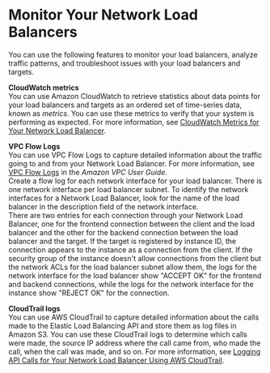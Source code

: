 # Monitor Your Network Load Balancers<a name="load-balancer-monitoring"></a>

You can use the following features to monitor your load balancers, analyze traffic patterns, and troubleshoot issues with your load balancers and targets\.

**CloudWatch metrics**  
You can use Amazon CloudWatch to retrieve statistics about data points for your load balancers and targets as an ordered set of time\-series data, known as *metrics*\. You can use these metrics to verify that your system is performing as expected\. For more information, see [CloudWatch Metrics for Your Network Load Balancer](load-balancer-cloudwatch-metrics.md)\.

**VPC Flow Logs**  
You can use VPC Flow Logs to capture detailed information about the traffic going to and from your Network Load Balancer\. For more information, see [VPC Flow Logs](http://docs.aws.amazon.com/vpc/latest/userguide/flow-logs.html) in the *Amazon VPC User Guide*\.  
Create a flow log for each network interface for your load balancer\. There is one network interface per load balancer subnet\. To identify the network interfaces for a Network Load Balancer, look for the name of the load balancer in the description field of the network interface\.  
There are two entries for each connection through your Network Load Balancer, one for the frontend connection between the client and the load balancer and the other for the backend connection between the load balancer and the target\. If the target is registered by instance ID, the connection appears to the instance as a connection from the client\. If the security group of the instance doesn't allow connections from the client but the network ACLs for the load balancer subnet allow them, the logs for the network interface for the load balancer show "ACCEPT OK" for the frontend and backend connections, while the logs for the network interface for the instance show "REJECT OK" for the connection\.

**CloudTrail logs**  
You can use AWS CloudTrail to capture detailed information about the calls made to the Elastic Load Balancing API and store them as log files in Amazon S3\. You can use these CloudTrail logs to determine which calls were made, the source IP address where the call came from, who made the call, when the call was made, and so on\. For more information, see [Logging API Calls for Your Network Load Balancer Using AWS CloudTrail](load-balancer-cloudtrail-logs.md)\.